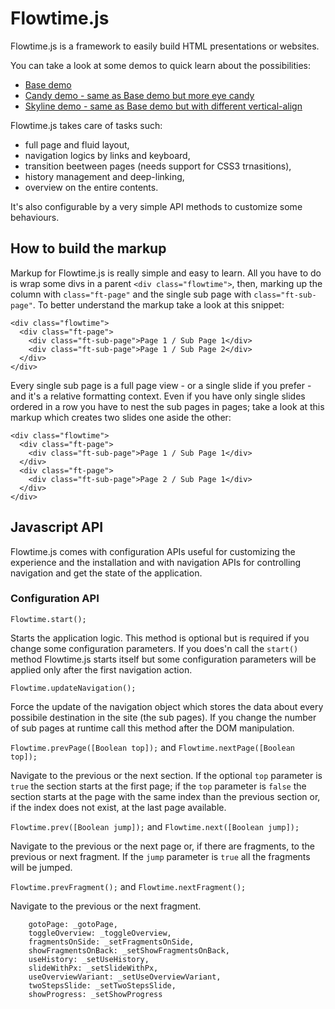 # Flowtime.js

Flowtime.js is a framework to easily build HTML presentations or websites.

You can take a look at some demos to quick learn about the possibilities:
- [Base demo](http://marcolago.com/demo/flowtime-js/demo/)
- [Candy demo - same as Base demo but more eye candy](http://marcolago.com/demo/flowtime-js/demo-candy/)
- [Skyline demo - same as Base demo but with different vertical-align](http://marcolago.com/demo/flowtime-js/demo-skyline/)

Flowtime.js takes care of tasks such:
- full page and fluid layout,
- navigation logics by links and keyboard,
- transition beetween pages (needs support for CSS3 trnasitions),
- history management and deep-linking,
- overview on the entire contents.

It's also configurable by a very simple API methods to customize some behaviours.

## How to build the markup

Markup for Flowtime.js is really simple and easy to learn.
All you have to do is wrap some divs in a parent `<div class="flowtime">`, then, marking up the column with `class="ft-page"` and the single sub page with `class="ft-sub-page"`.
To better understand the markup take a look at this snippet:

    <div class="flowtime">
      <div class="ft-page">
        <div class="ft-sub-page">Page 1 / Sub Page 1</div>
        <div class="ft-sub-page">Page 1 / Sub Page 2</div>
      </div>
    </div>
    
Every single sub page is a full page view - or a single slide if you prefer - and it's a relative formatting context.
Even if you have only single slides ordered in a row you have to nest the sub pages in pages; take a look at this markup which creates two slides one aside the other:

    <div class="flowtime">
      <div class="ft-page">
        <div class="ft-sub-page">Page 1 / Sub Page 1</div>
      </div>
      <div class="ft-page">
        <div class="ft-sub-page">Page 2 / Sub Page 1</div>
      </div>
    </div>

## Javascript API

Flowtime.js comes with configuration APIs useful for customizing the experience and the installation and with navigation APIs for controlling navigation and get the state of the application.

### Configuration API

`Flowtime.start();`

Starts the application logic. This method is optional but is required if you change some configuration parameters.
If you does'n call the `start()` method Flowtime.js starts itself but some configuration parameters will be applied only after the first navigation action.

`Flowtime.updateNavigation();`

Force the update of the navigation object which stores the data about every possibile destination in the site (the sub pages).
If you change the number of sub pages at runtime call this method after the DOM manipulation.

`Flowtime.prevPage([Boolean top]);` and `Flowtime.nextPage([Boolean top]);`

Navigate to the previous or the next section.
If the optional `top` parameter is `true` the section starts at the first page; if the `top` parameter is `false` the section starts at the page with the same index than the previous section or, if the index does not exist, at the last page available.

`Flowtime.prev([Boolean jump]);` and `Flowtime.next([Boolean jump]);`

Navigate to the previous or the next page or, if there are fragments, to the previous or next fragment.
If the `jump` parameter is `true` all the fragments will be jumped.

`Flowtime.prevFragment();` and `Flowtime.nextFragment();`

Navigate to the previous or the next fragment.



		gotoPage: _gotoPage,
		toggleOverview: _toggleOverview,
		fragmentsOnSide: _setFragmentsOnSide,
		showFragmentsOnBack: _setShowFragmentsOnBack,
		useHistory: _setUseHistory,
		slideWithPx: _setSlideWithPx,
		useOverviewVariant: _setUseOverviewVariant,
		twoStepsSlide: _setTwoStepsSlide,
		showProgress: _setShowProgress
